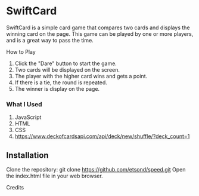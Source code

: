 # SwiftCard
SwiftCard is a simple card game that compares two cards and displays the winning card on the page. This game can be played by one or more players, and is a great way to pass the time.

How to Play

1. Click the "Dare" button to start the game.
2. Two cards will be displayed on the screen.
3. The player with the higher card wins and gets a point.
4. If there is a tie, the round is repeated.
5. The winner is display on the page.

### What I Used
1. JavaScript
2. HTML
3. CSS
4. https://www.deckofcardsapi.com/api/deck/new/shuffle/?deck_count=1

## Installation
Clone the repository: git clone https://github.com/etsond/speed.git
Open the index.html file in your web browser.

Credits
